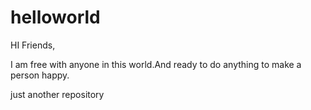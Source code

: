 helloworld
==========

HI Friends,

I am free with anyone in this world.And ready to do anything to make a person happy.

just another repository
